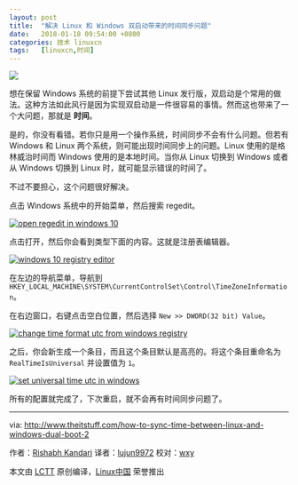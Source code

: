 ```yaml
---
layout: post
title:	"解决 Linux 和 Windows 双启动带来的时间同步问题"
date:	2018-01-18 09:54:00 +0800 
categories:	技术 linuxcn 
tags:	[linuxcn,时间]
---
```



![](/Asserts/Images//attachment/album/201801/17/215458ygiiiifpowyp9o4y.jpg)


想在保留 Windows 系统的前提下尝试其他 Linux 发行版，双启动是个常用的做法。这种方法如此风行是因为实现双启动是一件很容易的事情。然而这也带来了一个大问题，那就是 **时间**。


是的，你没有看错。若你只是用一个操作系统，时间同步不会有什么问题。但若有 Windows 和 Linux 两个系统，则可能出现时间同步上的问题。Linux 使用的是格林威治时间而 Windows 使用的是本地时间。当你从 Linux 切换到 Windows 或者从 Windows 切换到 Linux 时，就可能显示错误的时间了。


不过不要担心，这个问题很好解决。


点击 Windows 系统中的开始菜单，然后搜索 regedit。


[![open regedit in windows 10](/Asserts/Images//attachment/album/201801/17/215459ybu7ca3uu9zi39xq.jpg)](http://www.theitstuff.com/wp-content/uploads/2017/12/syncdualbootime1-e1512732558530.jpg)


点击打开，然后你会看到类型下面的内容。这就是注册表编辑器。


[![windows 10 registry editor](/Asserts/Images//attachment/album/201801/17/215500mz2f7oc7r5lrc7pl.jpg)](http://www.theitstuff.com/wp-content/uploads/2017/12/syncdualbootime2.jpg)


在左边的导航菜单，导航到 `HKEY_LOCAL_MACHINE\SYSTEM\CurrentControlSet\Control\TimeZoneInformation`。


在右边窗口，右键点击空白位置，然后选择 `New >> DWORD(32 bit) Value`。


[![change time format utc from windows registry](/Asserts/Images//attachment/album/201801/17/215500o0nyyry9hlylhpmy.jpg)](http://www.theitstuff.com/wp-content/uploads/2017/12/syncdualbootime3.jpg)


之后，你会新生成一个条目，而且这个条目默认是高亮的。将这个条目重命名为 `RealTimeIsUniversal` 并设置值为 `1`。


[![set universal time utc in windows](/Asserts/Images//attachment/album/201801/17/215501yj57uqqtbsv7avbj.jpg)](http://www.theitstuff.com/wp-content/uploads/2017/12/syncdualbootime4.jpg)


所有的配置就完成了，下次重启，就不会再有时间同步问题了。




---


via: <http://www.theitstuff.com/how-to-sync-time-between-linux-and-windows-dual-boot-2>


作者：[Rishabh Kandari](http://www.theitstuff.com) 译者：[lujun9972](https://github.com/lujun9972) 校对：[wxy](https://github.com/wxy)


本文由 [LCTT](https://github.com/LCTT/TranslateProject) 原创编译，[Linux中国](https://linux.cn/) 荣誉推出
